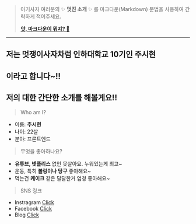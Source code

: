 > 아기사자 여러분의 ✨ **멋진 소개** ✨ 를 마크다운(Markdown) 문법을 사용하여 간략하게 적어주세요.
>
> **[앗, 마크다운이 뭐지? 🤔](https://ko.wikipedia.org/wiki/%EB%A7%88%ED%81%AC%EB%8B%A4%EC%9A%B4)**

---

## 저는 멋쟁이사자차럼 인하대학교 10기인 **주시현**
## 이라고 합니다~!! 
## 저의 대한 간단한 소개를 해볼게요!!

<!--char -->
> Who am I?
* 이름:  **주시현**
* 나이: 22살
* 분야: 프론트엔드

<!--like -->
>무엇을 좋아하나요?
* **유튜브, 넷플리스** 없인 못살아요. 누워있는게 최고~
* 운동, 특히 **볼링이나 당구** 좋아해요~
* 먹는건 **케이크** 같은 달달한거 엄청 좋아해요~

<!--sns -->
> SNS 링크
* Instragram [Click](https://www.instagram.com/jo_ossba/)
* Facebook [Click](https://www.facebook.com/sean2337)
* Blog [Click](https://blog.naver.com/sean2337)
